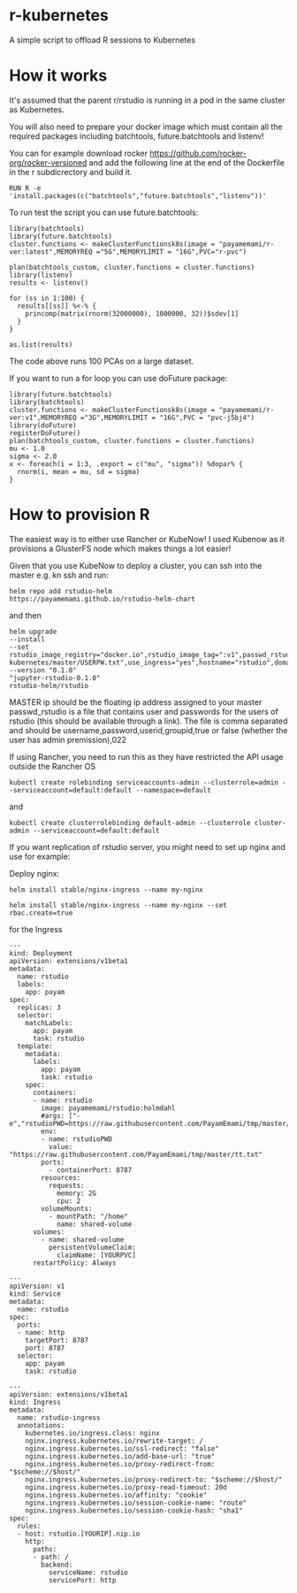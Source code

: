 # r-kubernetes
A simple script to offload R sessions to Kubernetes

# How it works
It's assumed that the parent r/rstudio is running in a pod in the same cluster as Kubernetes. 

You will also need to prepare your docker image which must contain all the required packages including batchtools, future.batchtools and listenv!

You can for example download rocker https://github.com/rocker-org/rocker-versioned and add the following line at the end of the Dockerfile in the r subdicrectory and build it.
```
RUN R -e 'install.packages(c("batchtools","future.batchtools","listenv"))'
```
To run test the script you can use future.batchtools:

```
library(batchtools)
library(future.batchtools)
cluster.functions <- makeClusterFunctionsk8s(image = "payamemami/r-ver:latest",MEMORYREQ ="5G",MEMORYLIMIT = "16G",PVC="r-pvc")

plan(batchtools_custom, cluster.functions = cluster.functions)
library(listenv)
results <- listenv()

for (ss in 1:100) {
  results[[ss]] %<-% {
    princomp(matrix(rnorm(32000000), 1000000, 32))$sdev[1]
  }
}

as.list(results)
```

The code above runs 100 PCAs on a large dataset. 

If you want to run a for loop you can use doFuture package:
```
library(future.batchtools)
library(batchtools)
cluster.functions <- makeClusterFunctionsk8s(image = "payamemami/r-ver:v1",MEMORYREQ ="3G",MEMORYLIMIT = "16G",PVC = "pvc-j5bj4")
library(doFuture)
registerDoFuture()
plan(batchtools_custom, cluster.functions = cluster.functions)
mu <- 1.0
sigma <- 2.0
x <- foreach(i = 1:3, .export = c("mu", "sigma")) %dopar% {
  rnorm(i, mean = mu, sd = sigma)
}
```
# How to provision R

The easiest way is to either use Rancher or KubeNow! I used Kubenow as it provisions a GlusterFS node which makes things a lot easier!

Given that you use KubeNow to deploy a cluster, you can ssh into the master e.g. kn ssh and run:

    helm repo add rstudio-helm
    https://payamemami.github.io/rstudio-helm-chart

and then 

    helm upgrade
    --install
    --set rstudio_image_registry="docker.io",rstudio_image_tag=":v1",passwd_rstudio="https://raw.githubusercontent.com/PayamEmami/r-kubernetes/master/USERPW.txt",use_ingress="yes",hostname="rstudio",domain="MASTERIP.nip.io",external_ingress_controller="yes",pvc_exists="yes",rstudio_pvc="yourPVC",rstudio_resource_req_cpu="2",rstudio_resource_req_memory="5G"
    --version "0.1.0"
    "jupyter-rstudio-0.1.0"
    rstudio-helm/rstudio


MASTER ip should be the floating ip address assigned to your master passwd_rstudio is a file that contains user and passwords for the users of rstudio (this should be available through a link). The file is comma separated and should be username,password,userid,groupid,true or false (whether the user has admin premission),022

If using Rancher, you need to run this as they have restricted the API usage outside the Rancher OS

```
kubectl create rolebinding serviceaccounts-admin --clusterrole=admin --serviceaccount=default:default --namespace=default
```

and
```
kubectl create clusterrolebinding default-admin --clusterrole cluster-admin --serviceaccount=default:default
```

If you want replication of rstudio server, you might need to set up nginx and use for example:

Deploy nginx:

```
helm install stable/nginx-ingress --name my-nginx

```


```
helm install stable/nginx-ingress --name my-nginx --set rbac.create=true

```
for the Ingress

```
---
kind: Deployment
apiVersion: extensions/v1beta1
metadata:
  name: rstudio
  labels:
    app: payam
spec:
  replicas: 3
  selector:
    matchLabels:
      app: payam
      task: rstudio
  template:
    metadata:
      labels:
        app: payam
        task: rstudio
    spec:
      containers:
      - name: rstudio
        image: payamemami/rstudio:holmdahl
        #args: ["-e","rstudioPWD=https://raw.githubusercontent.com/PayamEmami/tmp/master/tt.txt"]
        env:
        - name: rstudioPWD
          value: "https://raw.githubusercontent.com/PayamEmami/tmp/master/tt.txt"
        ports:
          - containerPort: 8787
        resources:
          requests:
            memory: 2G
            cpu: 2
        volumeMounts:
          - mountPath: "/home"
            name: shared-volume
      volumes:
        - name: shared-volume
          persistentVolumeClaim:
            claimName: [YOURPVC]
      restartPolicy: Always
            
---
apiVersion: v1
kind: Service
metadata:
  name: rstudio
spec:
  ports:
  - name: http
    targetPort: 8787
    port: 8787
  selector:
    app: payam
    task: rstudio
    
---
apiVersion: extensions/v1beta1
kind: Ingress
metadata:
  name: rstudio-ingress
  annotations:
    kubernetes.io/ingress.class: nginx
    nginx.ingress.kubernetes.io/rewrite-target: /
    nginx.ingress.kubernetes.io/ssl-redirect: "false"
    nginx.ingress.kubernetes.io/add-base-url: "true"
    nginx.ingress.kubernetes.io/proxy-redirect-from: "$scheme://$host/"
    nginx.ingress.kubernetes.io/proxy-redirect-to: "$scheme://$host/"
    nginx.ingress.kubernetes.io/proxy-read-timeout: 20d
    nginx.ingress.kubernetes.io/affinity: "cookie"
    nginx.ingress.kubernetes.io/session-cookie-name: "route"
    nginx.ingress.kubernetes.io/session-cookie-hash: "sha1"
spec:
  rules:
  - host: rstudio.[YOURIP].nip.io
    http:
      paths:
      - path: /
        backend:
          serviceName: rstudio
          servicePort: http
```

